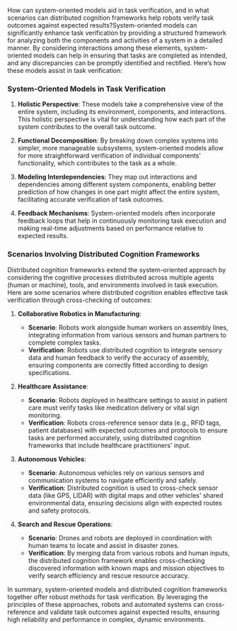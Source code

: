 How can system-oriented models aid in task verification, and in what scenarios can distributed cognition frameworks help robots verify task outcomes against expected results?System-oriented models can significantly enhance task verification by providing a structured framework for analyzing both the components and activities of a system in a detailed manner. By considering interactions among these elements, system-oriented models can help in ensuring that tasks are completed as intended, and any discrepancies can be promptly identified and rectified. Here’s how these models assist in task verification:

### System-Oriented Models in Task Verification

1. **Holistic Perspective**: These models take a comprehensive view of the entire system, including its environment, components, and interactions. This holistic perspective is vital for understanding how each part of the system contributes to the overall task outcome.

2. **Functional Decomposition**: By breaking down complex systems into simpler, more manageable subsystems, system-oriented models allow for more straightforward verification of individual components' functionality, which contributes to the task as a whole.

3. **Modeling Interdependencies**: They map out interactions and dependencies among different system components, enabling better prediction of how changes in one part might affect the entire system, facilitating accurate verification of task outcomes.

4. **Feedback Mechanisms**: System-oriented models often incorporate feedback loops that help in continuously monitoring task execution and making real-time adjustments based on performance relative to expected results.

### Scenarios Involving Distributed Cognition Frameworks

Distributed cognition frameworks extend the system-oriented approach by considering the cognitive processes distributed across multiple agents (human or machine), tools, and environments involved in task execution. Here are some scenarios where distributed cognition enables effective task verification through cross-checking of outcomes:

1. **Collaborative Robotics in Manufacturing**:
   - **Scenario**: Robots work alongside human workers on assembly lines, integrating information from various sensors and human partners to complete complex tasks.
   - **Verification**: Robots use distributed cognition to integrate sensory data and human feedback to verify the accuracy of assembly, ensuring components are correctly fitted according to design specifications.

2. **Healthcare Assistance**:
   - **Scenario**: Robots deployed in healthcare settings to assist in patient care must verify tasks like medication delivery or vital sign monitoring.
   - **Verification**: Robots cross-reference sensor data (e.g., RFID tags, patient databases) with expected outcomes and protocols to ensure tasks are performed accurately, using distributed cognition frameworks that include healthcare practitioners' input.

3. **Autonomous Vehicles**:
   - **Scenario**: Autonomous vehicles rely on various sensors and communication systems to navigate efficiently and safely.
   - **Verification**: Distributed cognition is used to cross-check sensor data (like GPS, LIDAR) with digital maps and other vehicles' shared environmental data, ensuring decisions align with expected routes and safety protocols.

4. **Search and Rescue Operations**:
   - **Scenario**: Drones and robots are deployed in coordination with human teams to locate and assist in disaster zones.
   - **Verification**: By merging data from various robots and human inputs, the distributed cognition framework enables cross-checking discovered information with known maps and mission objectives to verify search efficiency and rescue resource accuracy.

In summary, system-oriented models and distributed cognition frameworks together offer robust methods for task verification. By leveraging the principles of these approaches, robots and automated systems can cross-reference and validate task outcomes against expected results, ensuring high reliability and performance in complex, dynamic environments.